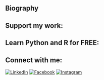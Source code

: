 
## **Biography**



## **Support my work:**

##  **Learn Python and R for FREE:**

## **Connect with me:**
[![LinkedIn](https://img.shields.io/badge/LinkedIn-0077B5?style=for-the-badge&style=social&logo=linkedin&logoColor=white)](https://www.linkedin.com/in/dipeshrijal)
[![Facebook](https://img.shields.io/badge/Facebook-1877F2?style=for-the-badge&style=social&logo=facebook&logoColor=white)](http://facebook.com/dipeshrijal0/)
[![Instagram](https://img.shields.io/badge/Instagram-E4405F?style=for-the-badge&style=social&logo=instagram&logoColor=white)](https://www.instagram.com/dipeshrijal/)
